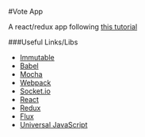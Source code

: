 #Vote App

A react/redux app following [this tutorial](http://teropa.info/blog/2015/09/10/full-stack-redux-tutorial.html)

###Useful Links/Libs

* [Immutable](https://facebook.github.io/immutable-js/)
* [Babel](http://babeljs.io/)
* [Mocha](https://mochajs.org/)
* [Webpack](http://webpack.github.io/docs/motivation.html)
* [Socket.io](http://socket.io/)
* [React](https://facebook.github.io/react/)
* [Redux](https://github.com/reactjs/redux)
* [Flux](https://facebook.github.io/flux/docs/overview.html#content)
* [Universal JavaScript](https://medium.com/@mjackson/universal-javascript-4761051b7ae9#.323iuct95)